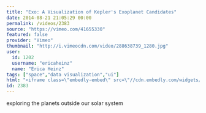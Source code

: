 ```yaml
---
title: "Exo: A Visualization of Kepler's Exoplanet Candidates"
date: 2014-08-21 21:05:29 00:00
permalink: /videos/2383
source: "https://vimeo.com/41655330"
featured: false
provider: "Vimeo"
thumbnail: "http://i.vimeocdn.com/video/288638739_1280.jpg"
user:
  id: 1202
  username: "ericaheinz"
  name: "Erica Heinz"
tags: ["space","data visualization","ui"]
html: "<iframe class=\"embedly-embed\" src=\"//cdn.embedly.com/widgets/media.html?src=http%3A%2F%2Fplayer.vimeo.com%2Fvideo%2F41655330&wmode=transparent&src_secure=1&url=http%3A%2F%2Fvimeo.com%2F41655330&image=http%3A%2F%2Fi.vimeocdn.com%2Fvideo%2F288638739_1280.jpg&key=daaebf4d9cdd46779200162d0ca86e20&type=text%2Fhtml&schema=vimeo\" width=\"1280\" height=\"720\" scrolling=\"no\" frameborder=\"0\" allowfullscreen></iframe>"
id: 2383
---
```


exploring the planets outside our solar system